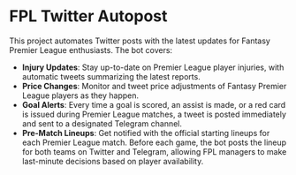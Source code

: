 
# FPL Twitter Autopost

This project automates Twitter posts with the latest updates for Fantasy Premier League enthusiasts. The bot covers:

- **Injury Updates**: Stay up-to-date on Premier League player injuries, with automatic tweets summarizing the latest reports.
- **Price Changes**: Monitor and tweet price adjustments of Fantasy Premier League players as they happen.
- **Goal Alerts**: Every time a goal is scored, an assist is made, or a red card is issued during Premier League matches, a tweet is posted immediately and sent to a designated Telegram channel.
- **Pre-Match Lineups**: Get notified with the official starting lineups for each Premier League match. Before each game, the bot posts the lineup for both teams on Twitter and Telegram, allowing FPL managers to make last-minute decisions based on player availability.
